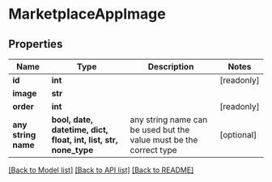 # MarketplaceAppImage


## Properties
Name | Type | Description | Notes
------------ | ------------- | ------------- | -------------
**id** | **int** |  | [readonly] 
**image** | **str** |  | 
**order** | **int** |  | [readonly] 
**any string name** | **bool, date, datetime, dict, float, int, list, str, none_type** | any string name can be used but the value must be the correct type | [optional]

[[Back to Model list]](../README.md#documentation-for-models) [[Back to API list]](../README.md#documentation-for-api-endpoints) [[Back to README]](../README.md)


